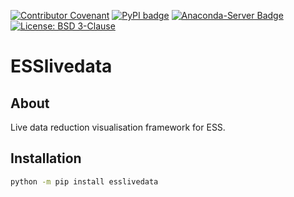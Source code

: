 [![Contributor Covenant](https://img.shields.io/badge/Contributor%20Covenant-2.1-4baaaa.svg)](CODE_OF_CONDUCT.md)
[![PyPI badge](http://img.shields.io/pypi/v/esslivedata.svg)](https://pypi.python.org/pypi/esslivedata)
[![Anaconda-Server Badge](https://anaconda.org/conda-forge/esslivedata/badges/version.svg)](https://anaconda.org/conda-forge/esslivedata)
[![License: BSD 3-Clause](https://img.shields.io/badge/License-BSD%203--Clause-blue.svg)](LICENSE)

# ESSlivedata

## About

Live data reduction visualisation framework for ESS.

## Installation

```sh
python -m pip install esslivedata
```
